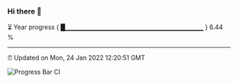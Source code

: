 ### Hi there 👋

⏳ Year progress { █▁▁▁▁▁▁▁▁▁▁▁▁▁▁▁▁▁▁▁▁▁▁▁▁▁▁▁▁▁ } 6.44 %

---

⏰ Updated on Mon, 24 Jan 2022 12:20:51 GMT

![Progress Bar CI](https://github.com/liununu/liununu/workflows/Progress%20Bar%20CI/badge.svg)
